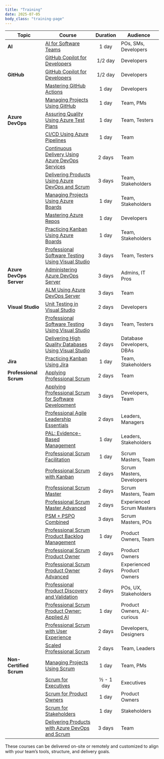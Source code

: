```yaml
---
title: "Training"
date: 2025-07-05
body_class: "training-page"
---
```


| Topic                   | Course                                                                                | Duration  | Audience                            |
|-------------------------|---------------------------------------------------------------------------------------|:---------:|-------------------------------------|
| **AI**                  | [AI for Software Teams](/aist/)                                                       | 1 day     | POs, SMs, Developers                |
|                         | [GitHub Copilot for Developers](/gcd/)                                                | 1/2 day   | Developers                          |
| **GitHub**              | [GitHub Copilot for Developers](/gcd/)                                                | 1/2 day   | Developers                          |
|                         | [Mastering GitHub Actions](/mga/)                                                     | 1 day     | Developers                          |
|                         | [Managing Projects Using GitHub](/mpg/)                                               | 1 day     | Team, PMs                           |
| **Azure DevOps**        | [Assuring Quality Using Azure Test Plans](/aqatp/)                                    | 1 day     | Team, Testers                       |
|                         | [CI/CD Using Azure Pipelines](/cicd/)                                                 | 1 day     | Team                                |
|                         | [Continuous Delivery Using Azure DevOps Services](/cdads/)                            | 2 days    | Team                                |
|                         | [Delivering Products Using Azure DevOps and Scrum](/dpads/)                           | 3 days    | Team, Stakeholders                  |
|                         | [Managing Projects Using Azure Boards](/mpab/)                                        | 1 day     | Team, Stakeholders                  |
|                         | [Mastering Azure Repos](/mars/)                                                       | 1 day     | Developers                          |
|                         | [Practicing Kanban Using Azure Boards](/pkab/)                                        | 1 day     | Team, Stakeholders                  |
|                         | [Professional Software Testing Using Visual Studio](/ptvs/)                           | 3 days    | Team, Testers                       |
| **Azure DevOps Server** | [Administering Azure DevOps Server](/ads/)                                            | 3 days    | Admins, IT Pros                     |
|                         | [ALM Using Azure DevOps Server](/alm/)                                                | 3 days    | Team                                |
| **Visual Studio**       | [Unit Testing in Visual Studio](/utvs/)                                               | 2 days    | Developers                          |
|                         | [Professional Software Testing Using Visual Studio](/ptvs/)                           | 3 days    | Team, Testers                       |
|                         | [Delivering High Quality Databases Using Visual Studio](/ssdt/)                       | 2 days    | Database Developers, DBAs           |
| **Jira**                | [Practicing Kanban Using Jira](/pkj/)                                                 | 1 day     | Team, Stakeholders                  |
| **Professional Scrum**  | [Applying Professional Scrum](https://scrum.org/aps)                                  | 2 days    | Team                                |
|                         | [Applying Professional Scrum for Software Development](https://scrum.org/aps-sd)      | 3 days    | Developers, Team                    |
|                         | [Professional Agile Leadership Essentials](https://scrum.org/pal-e)                   | 2 days    | Leaders, Managers                   |
|                         | [PAL: Evidence-Based Management](https://scrum.org/pal-ebm)                           | 1 day     | Leaders, Stakeholders               |
|                         | [Professional Scrum Facilitation](https://scrum.org/psfs)                             | 1 day     | Scrum Masters, Team                 |
|                         | [Professional Scrum with Kanban](https://scrum.org/psk)                               | 2 days    | Scrum Masters, Developers           |
|                         | [Professional Scrum Master](https://scrum.org/psm)                                    | 2 days    | Scrum Masters, Team                 |
|                         | [Professional Scrum Master Advanced](https://scrum.org/psm-a)                         | 2 days    | Experienced Scrum Masters           |
|                         | [PSM + PSPO Combined](https://scrum.org/psmpo)                                        | 3 days    | Scrum Masters, POs                  |
|                         | [Professional Scrum Product Backlog Management](https://scrum.org/pspbm)              | 1 day     | Product Owners, Team                |
|                         | [Professional Scrum Product Owner](https://scrum.org/pspo)                            | 2 days    | Product Owners                      |
|                         | [Professional Scrum Product Owner Advanced](https://scrum.org/pspo-a)                 | 2 days    | Experienced Product Owners          |
|                         | [Professional Product Discovery and Validation](https://scrum.org/ppdv)               | 2 days    | POs, UX, Stakeholders               |
|                         | [Professional Scrum Product Owner: Applied AI](https://scrum.org/pspo-ai-essentials)  | 1 day     | Product Owners, AI-curious          |
|                         | [Professional Scrum with User Experience](https://scrum.org/psu)                      | 2 days    | Developers, Designers               |
|                         | [Scaled Professional Scrum](https://scrum.org/sps)                                    | 2 days    | Team, Leaders                       |
| **Non-Certified Scrum** | [Managing Projects Using Scrum](/mps/)                                                | 1 day     | Team, PMs                           |
|                         | [Scrum for Executives](/s4e/)                                                         | ½ - 1 day | Executives                          |
|                         | [Scrum for Product Owners](/s4po/)                                                    | 1 day     | Product Owners                      |
|                         | [Scrum for Stakeholders](/s4s/)                                                       | 1 day     | Stakeholders                        |
|                         | [Delivering Products with Azure DevOps and Scrum](/dpads/)                            | 3 days    | Team                                |
     
These courses can be delivered on-site or remotely and customized to align with your team’s tools, structure, and delivery goals.